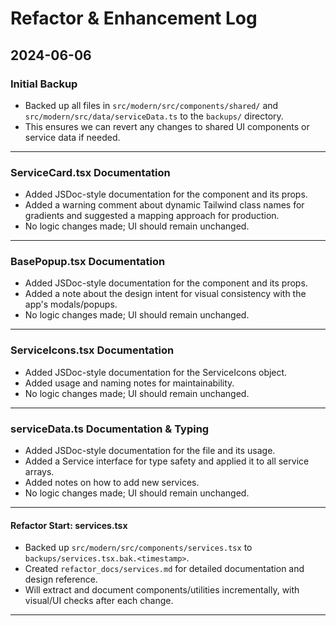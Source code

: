 # Refactor & Enhancement Log

## 2024-06-06

### Initial Backup
- Backed up all files in `src/modern/src/components/shared/` and `src/modern/src/data/serviceData.ts` to the `backups/` directory.
- This ensures we can revert any changes to shared UI components or service data if needed.

---

### ServiceCard.tsx Documentation
- Added JSDoc-style documentation for the component and its props.
- Added a warning comment about dynamic Tailwind class names for gradients and suggested a mapping approach for production.
- No logic changes made; UI should remain unchanged.

---

### BasePopup.tsx Documentation
- Added JSDoc-style documentation for the component and its props.
- Added a note about the design intent for visual consistency with the app's modals/popups.
- No logic changes made; UI should remain unchanged.

---

### ServiceIcons.tsx Documentation
- Added JSDoc-style documentation for the ServiceIcons object.
- Added usage and naming notes for maintainability.
- No logic changes made; UI should remain unchanged.

---

### serviceData.ts Documentation & Typing
- Added JSDoc-style documentation for the file and its usage.
- Added a Service interface for type safety and applied it to all service arrays.
- Added notes on how to add new services.
- No logic changes made; UI should remain unchanged.

---

#### Refactor Start: services.tsx
- Backed up `src/modern/src/components/services.tsx` to `backups/services.tsx.bak.<timestamp>`.
- Created `refactor_docs/services.md` for detailed documentation and design reference.
- Will extract and document components/utilities incrementally, with visual/UI checks after each change.

--- 